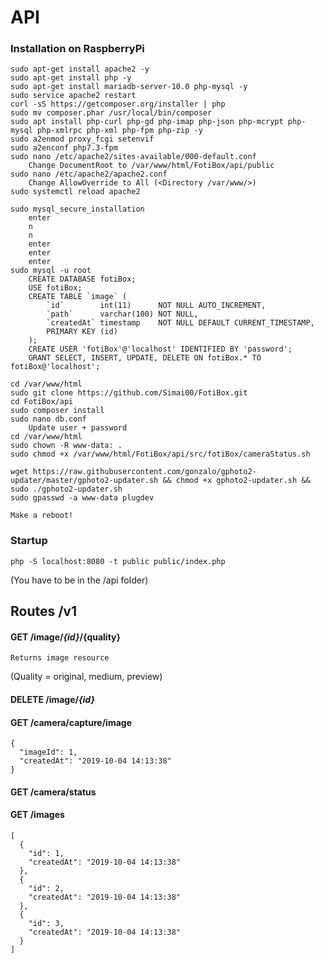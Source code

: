 # API
### Installation on RaspberryPi
    sudo apt-get install apache2 -y
    sudo apt-get install php -y
    sudo apt-get install mariadb-server-10.0 php-mysql -y
    sudo service apache2 restart
    curl -sS https://getcomposer.org/installer | php
    sudo mv composer.phar /usr/local/bin/composer
    sudo apt install php-curl php-gd php-imap php-json php-mcrypt php-mysql php-xmlrpc php-xml php-fpm php-zip -y
    sudo a2enmod proxy_fcgi setenvif
    sudo a2enconf php7.3-fpm
    sudo nano /etc/apache2/sites-available/000-default.conf
        Change DocumentRoot to /var/www/html/FotiBox/api/public
    sudo nano /etc/apache2/apache2.conf
        Change AllowOverride to All (<Directory /var/www/>)    
    sudo systemctl reload apache2
    
    sudo mysql_secure_installation
        enter
        n
        n
        enter
        enter
        enter
    sudo mysql -u root
        CREATE DATABASE fotiBox;
        USE fotiBox;
        CREATE TABLE `image` (
            `id`        int(11)      NOT NULL AUTO_INCREMENT,
            `path`      varchar(100) NOT NULL,
            `createdAt` timestamp    NOT NULL DEFAULT CURRENT_TIMESTAMP,
            PRIMARY KEY (id)
        );
        CREATE USER 'fotiBox'@'localhost' IDENTIFIED BY 'password';
        GRANT SELECT, INSERT, UPDATE, DELETE ON fotiBox.* TO fotiBox@'localhost';    
        
    cd /var/www/html
    sudo git clone https://github.com/Simai00/FotiBox.git
    cd FotiBox/api
    sudo composer install
    sudo nano db.conf
        Update user + password
    cd /var/www/html
    sudo chown -R www-data: .
    sudo chmod +x /var/www/html/FotiBox/api/src/fotiBox/cameraStatus.sh
    
    wget https://raw.githubusercontent.com/gonzalo/gphoto2-updater/master/gphoto2-updater.sh && chmod +x gphoto2-updater.sh && sudo ./gphoto2-updater.sh
    sudo gpasswd -a www-data plugdev
    
    Make a reboot!
    

### Startup
    php -S localhost:8080 -t public public/index.php
(You have to be in the /api folder)
## Routes /v1
#### GET /image/_{id}_/{quality}
    Returns image resource   
(Quality = original, medium, preview)    
#### DELETE /image/_{id}_
#### GET /camera/capture/image
    {
      "imageId": 1,
      "createdAt": "2019-10-04 14:13:38"
    }
#### GET /camera/status
#### GET /images
    [
      {
        "id": 1,
        "createdAt": "2019-10-04 14:13:38"
      },
      {
        "id": 2,
        "createdAt": "2019-10-04 14:13:38"
      },
      {
        "id": 3,
        "createdAt": "2019-10-04 14:13:38"
      }
    ]


